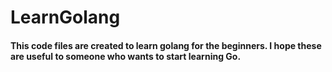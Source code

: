 # LearnGolang
#### This code files are created to learn golang for the beginners. I hope these are useful to someone who wants to start learning Go.

